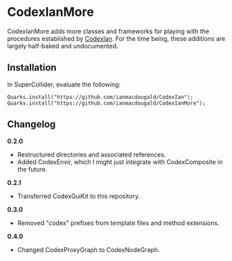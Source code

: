 # CodexIanMore

CodexIanMore adds more classes and frameworks for playing with the procedures established by [CodexIan](https://github.com/ianmacdougald/CodexIan). For the time being, these additions are largely half-baked and undocumented.

## Installation

In SuperCollider, evaluate the following: 

~~~~
Quarks.install("https://github.com/ianmacdougald/CodexIan"); 
Quarks.install("https://github.com/ianmacdougald/CodexIanMore");
~~~~

## Changelog

**0.2.0**
* Restructured directories and associated references. 
* Added CodexEnvir, which I might just integrate with CodexComposite in the future.

**0.2.1** 
* Transferred CodexGuiKit to this repository.

**0.3.0**
* Removed "codex" prefixes from template files and method extensions.

**0.4.0**
* Changed CodexProxyGraph to CodexNodeGraph.
